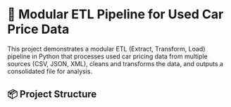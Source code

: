 # 🚗 Modular ETL Pipeline for Used Car Price Data

This project demonstrates a modular ETL (Extract, Transform, Load) pipeline in Python that processes used car pricing data from multiple sources (CSV, JSON, XML), cleans and transforms the data, and outputs a consolidated file for analysis.

## 📦 Project Structure

